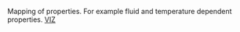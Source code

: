 Mapping of properties. For example fluid and temperature dependent properties. [VIZ](https://madsholten.github.io/sparql-visualizer/?file=https:%2F%2Fraw.githubusercontent.com%2FMadsHolten%2FFlow-Control%2Fmaster%2FSPARQL-viz%2Fmapping.json)
